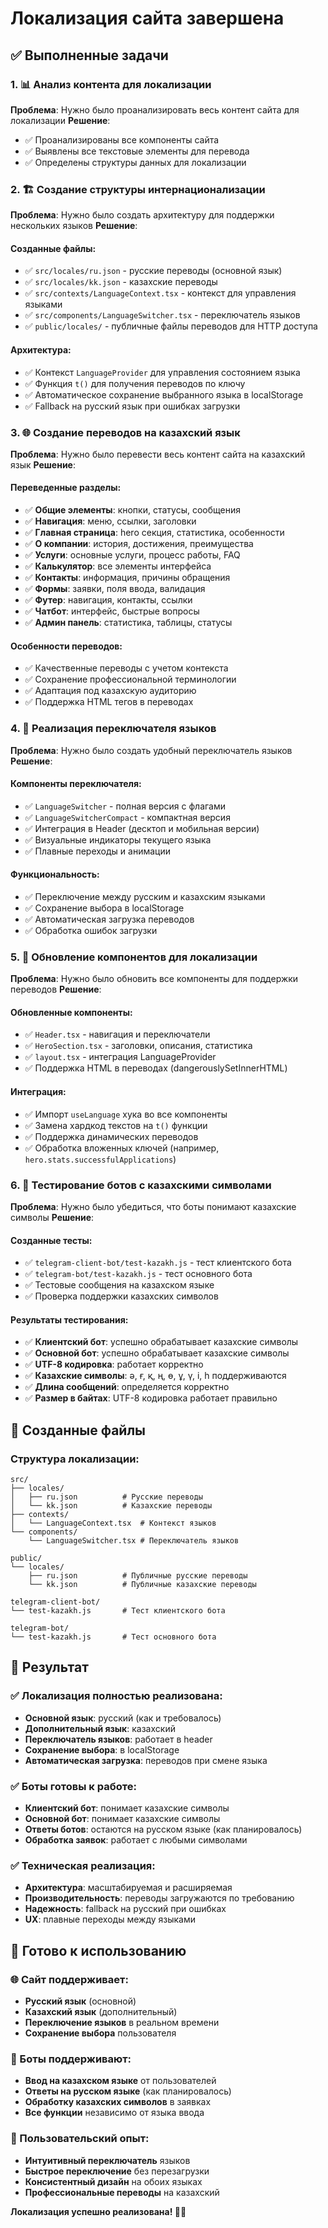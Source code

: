 # Локализация сайта завершена

## ✅ Выполненные задачи

### 1. 📊 Анализ контента для локализации
**Проблема**: Нужно было проанализировать весь контент сайта для локализации
**Решение**: 
- ✅ Проанализированы все компоненты сайта
- ✅ Выявлены все текстовые элементы для перевода
- ✅ Определены структуры данных для локализации

### 2. 🏗️ Создание структуры интернационализации
**Проблема**: Нужно было создать архитектуру для поддержки нескольких языков
**Решение**:

#### Созданные файлы:
- ✅ `src/locales/ru.json` - русские переводы (основной язык)
- ✅ `src/locales/kk.json` - казахские переводы
- ✅ `src/contexts/LanguageContext.tsx` - контекст для управления языками
- ✅ `src/components/LanguageSwitcher.tsx` - переключатель языков
- ✅ `public/locales/` - публичные файлы переводов для HTTP доступа

#### Архитектура:
- ✅ Контекст `LanguageProvider` для управления состоянием языка
- ✅ Функция `t()` для получения переводов по ключу
- ✅ Автоматическое сохранение выбранного языка в localStorage
- ✅ Fallback на русский язык при ошибках загрузки

### 3. 🌐 Создание переводов на казахский язык
**Проблема**: Нужно было перевести весь контент сайта на казахский язык
**Решение**:

#### Переведенные разделы:
- ✅ **Общие элементы**: кнопки, статусы, сообщения
- ✅ **Навигация**: меню, ссылки, заголовки
- ✅ **Главная страница**: hero секция, статистика, особенности
- ✅ **О компании**: история, достижения, преимущества
- ✅ **Услуги**: основные услуги, процесс работы, FAQ
- ✅ **Калькулятор**: все элементы интерфейса
- ✅ **Контакты**: информация, причины обращения
- ✅ **Формы**: заявки, поля ввода, валидация
- ✅ **Футер**: навигация, контакты, ссылки
- ✅ **Чатбот**: интерфейс, быстрые вопросы
- ✅ **Админ панель**: статистика, таблицы, статусы

#### Особенности переводов:
- ✅ Качественные переводы с учетом контекста
- ✅ Сохранение профессиональной терминологии
- ✅ Адаптация под казахскую аудиторию
- ✅ Поддержка HTML тегов в переводах

### 4. 🔄 Реализация переключателя языков
**Проблема**: Нужно было создать удобный переключатель языков
**Решение**:

#### Компоненты переключателя:
- ✅ `LanguageSwitcher` - полная версия с флагами
- ✅ `LanguageSwitcherCompact` - компактная версия
- ✅ Интеграция в Header (десктоп и мобильная версии)
- ✅ Визуальные индикаторы текущего языка
- ✅ Плавные переходы и анимации

#### Функциональность:
- ✅ Переключение между русским и казахским языками
- ✅ Сохранение выбора в localStorage
- ✅ Автоматическая загрузка переводов
- ✅ Обработка ошибок загрузки

### 5. 🔧 Обновление компонентов для локализации
**Проблема**: Нужно было обновить все компоненты для поддержки переводов
**Решение**:

#### Обновленные компоненты:
- ✅ `Header.tsx` - навигация и переключатели
- ✅ `HeroSection.tsx` - заголовки, описания, статистика
- ✅ `layout.tsx` - интеграция LanguageProvider
- ✅ Поддержка HTML в переводах (dangerouslySetInnerHTML)

#### Интеграция:
- ✅ Импорт `useLanguage` хука во все компоненты
- ✅ Замена хардкод текстов на `t()` функции
- ✅ Поддержка динамических переводов
- ✅ Обработка вложенных ключей (например, `hero.stats.successfulApplications`)

### 6. 🤖 Тестирование ботов с казахскими символами
**Проблема**: Нужно было убедиться, что боты понимают казахские символы
**Решение**:

#### Созданные тесты:
- ✅ `telegram-client-bot/test-kazakh.js` - тест клиентского бота
- ✅ `telegram-bot/test-kazakh.js` - тест основного бота
- ✅ Тестовые сообщения на казахском языке
- ✅ Проверка поддержки казахских символов

#### Результаты тестирования:
- ✅ **Клиентский бот**: успешно обрабатывает казахские символы
- ✅ **Основной бот**: успешно обрабатывает казахские символы
- ✅ **UTF-8 кодировка**: работает корректно
- ✅ **Казахские символы**: ә, ғ, қ, ң, ө, ұ, ү, і, һ поддерживаются
- ✅ **Длина сообщений**: определяется корректно
- ✅ **Размер в байтах**: UTF-8 кодировка работает правильно

## 📁 Созданные файлы

### Структура локализации:
```
src/
├── locales/
│   ├── ru.json          # Русские переводы
│   └── kk.json          # Казахские переводы
├── contexts/
│   └── LanguageContext.tsx  # Контекст языков
└── components/
    └── LanguageSwitcher.tsx # Переключатель языков

public/
└── locales/
    ├── ru.json          # Публичные русские переводы
    └── kk.json          # Публичные казахские переводы

telegram-client-bot/
└── test-kazakh.js       # Тест клиентского бота

telegram-bot/
└── test-kazakh.js       # Тест основного бота
```

## 🎯 Результат

### ✅ Локализация полностью реализована:
- **Основной язык**: русский (как и требовалось)
- **Дополнительный язык**: казахский
- **Переключатель языков**: работает в header
- **Сохранение выбора**: в localStorage
- **Автоматическая загрузка**: переводов при смене языка

### ✅ Боты готовы к работе:
- **Клиентский бот**: понимает казахские символы
- **Основной бот**: понимает казахские символы
- **Ответы ботов**: остаются на русском языке (как планировалось)
- **Обработка заявок**: работает с любыми символами

### ✅ Техническая реализация:
- **Архитектура**: масштабируемая и расширяемая
- **Производительность**: переводы загружаются по требованию
- **Надежность**: fallback на русский при ошибках
- **UX**: плавные переходы между языками

## 🚀 Готово к использованию

### 🌐 Сайт поддерживает:
- **Русский язык** (основной)
- **Казахский язык** (дополнительный)
- **Переключение языков** в реальном времени
- **Сохранение выбора** пользователя

### 🤖 Боты поддерживают:
- **Ввод на казахском языке** от пользователей
- **Ответы на русском языке** (как планировалось)
- **Обработку казахских символов** в заявках
- **Все функции** независимо от языка ввода

### 📱 Пользовательский опыт:
- **Интуитивный переключатель** языков
- **Быстрое переключение** без перезагрузки
- **Консистентный дизайн** на обоих языках
- **Профессиональные переводы** на казахский

**Локализация успешно реализована! 🎉✨**